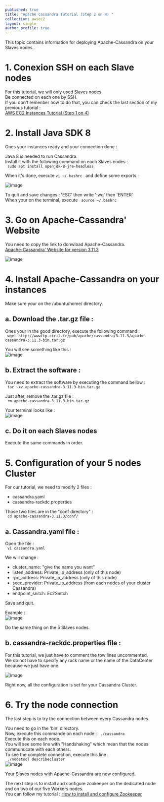 ```yaml
---
published: true
title: "Apache Cassandra Tutorial (Step 2 on 4) "
collection: awsec2
layout: single
author_profile: true
---
```


This topic contains information for deploying Apache-Cassandra on your Slaves nodes.


# 1. Conexion SSH on each Slave nodes

For this tutorial, we will only used Slaves nodes.  
Be connected on each one by SSH.  
If you don't remenber how to do that, you can check the last section of my previous tutorial :   
<span style="color:blue">[AWS EC2 Instances Tutorial (Step 1 on 4)](https://anthonyhoudaille.github.io//awsec2/04_Aws_EC2_Tutorial/)</span> 


# 2. Install Java SDK 8

Ones your instances ready and your connection done :

Java 8 is needed to run Cassandra.  
Install it with the following command on each Slaves nodes :   
``` sudo apt install openjdk-8-jre-headless```

When it's done, execute  ```vi ~/.bashrc ``` and define some exports :  

![image](https://AnthonyHoudaille.github.io/images/Cassandra_exports.png)

To quit and save changes : 
'ESC' then write ':wq' then 'ENTER'   
When your on the terminal, execute  ``` source ~/.bashrc```


# 3. Go on Apache-Cassandra' Website 

You need to copy the link to donwload Apache-Cassandra.  
<span style="color:blue">[Apache-Cassandra' Website for version 3.11.3](http://www.apache.org/dyn/closer.lua/cassandra/3.11.3/apache-cassandra-3.11.3-bin.tar.gz)</span> 

![image](https://AnthonyHoudaille.github.io/images/Cassandra_Website.png)


# 4. Install Apache-Cassandra on your instances

Make sure your on the /ubuntu/home/ directory.  

## a. Download the .tar.gz file :

Ones your in the good directory, execute the following command :  
``` wget http://wwwftp.ciril.fr/pub/apache/cassandra/3.11.3/apache-cassandra-3.11.3-bin.tar.gz```

You will see something like this :  
![image](https://AnthonyHoudaille.github.io/images/Cassandra_Wget.png)

## b. Extract the software :

You need to extract the software by executing the command bellow :  
``` tar -xv apache-cassandra-3.11.3-bin.tar.gz```

Just after, remove the .tar.gz file :  
``` rm apache-cassandra-3.11.3-bin.tar.gz```

Your terminal looks like :  
![image](https://AnthonyHoudaille.github.io/images/Cassandra_Extract.png)

## c. Do it on each Slaves nodes 

Execute the same commands in order.


# 5. Configuration of your 5 nodes Cluster 

For our tutorial, we need to modify 2 files :  
* cassandra.yaml
* cassandra-rackdc.properties   

Those two files are in the "conf directory" :  
``` cd apache-cassandra-3.11.3/conf/```

## a. Cassandra.yaml file :

Open the file :  
``` vi cassandra.yaml```

We will change : 
* cluster_name: "give the name you want"
* listen_address: Private_ip_address (only of this node)
* rpc_address: Private_ip_address (only of this node)
* seed_provider: Private_ip_address (from each nodes of your cluster Cassandra)
* endpoint_snitch: Ec2Snitch

Save and quit.

Example :  
![image](https://AnthonyHoudaille.github.io/images/Cassandra_yaml.png)

Do the same thing on the 5 Slaves nodes.

## b. cassandra-rackdc.properties file : 

For this tutorial, we just have to comment the tow lines uncommented.  
We do not have to specify any rack name or the name of the DataCenter because we just have one.  

![image](https://AnthonyHoudaille.github.io/images/Cassandra_rack.png)


Right now, all the configuration is set for your Cassandra Cluster.   

# 6. Try the node connection

The last step is to try the connection between every Cassandra nodes.  

You need to go in the 'bin' directory.   
Now, execute this commande on each node : 
``` ./cassandra```    
Execute this on each node.  
You will see some line with "Handshaking" which mean that the nodes communucate with each others.  
To see the complete connection, execute this line :  
``` ./nodetool describecluster```  
![image](https://AnthonyHoudaille.github.io/images/Cassandra_Final.png)



Your Slaves nodes with Apache-Cassandra are now configured.  

The next step is to install and configure zookeeper on the dedicated node and on two of our five Workers nodes.  
You can follow my tutorial : 
<span style="color:blue">[How to install and configure Zookeeper](https://anthonyhoudaille.github.io//awsec2/02_Zookeeper_Tutorial/)</span> 
